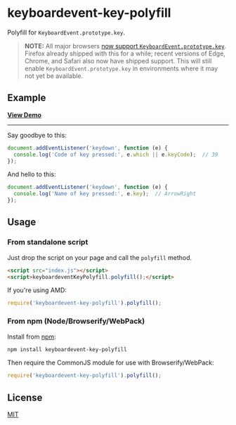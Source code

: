 # keyboardevent-key-polyfill

Polyfill for `KeyboardEvent.prototype.key`.

> **NOTE:** All major browsers [now support `KeyboardEvent.prototype.key`](http://caniuse.com/#feat=keyboardevent-key). Firefox already shipped with this for a while; recent versions of Edge, Chrome, and Safari also now have shipped support. This will still enable `KeyboardEvent.prototype.key` in environments where it may not yet be available.


## Example

__[View Demo](https://cvan.io/keyboardevent-key-polyfill/)__

<hr>

Say goodbye to this:

```js
document.addEventListener('keydown', function (e) {
  console.log('Code of key pressed:', e.which || e.keyCode);  // 39
});
```

And hello to this:

```js
document.addEventListener('keydown', function (e) {
  console.log('Name of key pressed:', e.key);  // ArrowRight
});
```

## Usage

### From standalone script

Just drop the script on your page and call the `polyfill` method.

```html
<script src="index.js"></script>
<script>keyboardeventKeyPolyfill.polyfill();</script>
```

If you're using AMD:

```js
require('keyboardevent-key-polyfill').polyfill();
```

### From npm (Node/Browserify/WebPack)

Install from [npm](https://www.npmjs.com/package/keyboardevent-key-polyfill):

```bash
npm install keyboardevent-key-polyfill
```

Then require the CommonJS module for use with Browserify/WebPack:

```js
require('keyboardevent-key-polyfill').polyfill();
```

## License

[MIT](LICENCSE)
